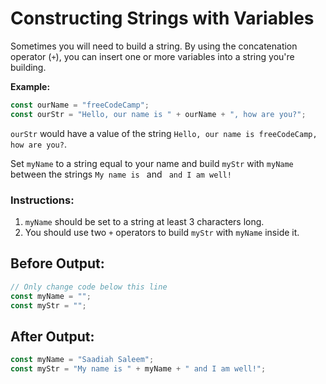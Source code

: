 # Constructing Strings with Variables

Sometimes you will need to build a string. By using the concatenation operator (`+`), you can insert one or more variables into a string you're building.

**Example:**
```javascript
const ourName = "freeCodeCamp";
const ourStr = "Hello, our name is " + ourName + ", how are you?";
```

`ourStr` would have a value of the string `Hello, our name is freeCodeCamp, how are you?`.

Set `myName` to a string equal to your name and build `myStr` with `myName` between the strings `My name is ` and ` and I am well!`

### Instructions:
1. `myName` should be set to a string at least 3 characters long.
2. You should use two `+` operators to build `myStr` with `myName` inside it.

## Before Output:
```javascript
// Only change code below this line
const myName = "";
const myStr = "";
```

## After Output:
```javascript
const myName = "Saadiah Saleem";
const myStr = "My name is " + myName + " and I am well!";
```